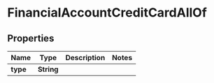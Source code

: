 

# FinancialAccountCreditCardAllOf


## Properties

| Name | Type | Description | Notes |
|------------ | ------------- | ------------- | -------------|
|**type** | **String** |  |  |



